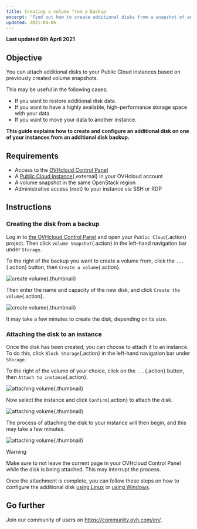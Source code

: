 ```yaml
---
title: Creating a volume from a backup
excerpt: 'Find out how to create additional disks from a snapshot of an additional disk'
updated: 2021-04-06
---
```


**Last updated 6th April 2021**

## Objective

You can attach additional disks to your Public Cloud instances based on previously created volume snapshots.

This may be useful in the following cases:

- If you want to restore additional disk data.
- If you want to have a highly available, high-performance storage space with your data.
- If you want to move your data to another instance.

**This guide explains how to create and configure an additional disk on one of your instances from an additional disk backup.**

## Requirements

- Access to the [OVHcloud Control Panel](https://www.ovh.com/auth/?action=gotomanager&from=https://www.ovh.co.uk/&ovhSubsidiary=GB)
- A [Public Cloud instance](https://www.ovhcloud.com/en-gb/public-cloud/){.external} in your OVHcloud account
- A volume snapshot in the same OpenStack region
- Administrative access (root) to your instance via SSH or RDP

## Instructions

### Creating the disk from a backup

Log in to [the OVHcloud Control Panel](https://www.ovh.com/auth/?action=gotomanager&from=https://www.ovh.co.uk/&ovhSubsidiary=GB) and open your `Public Cloud`{.action} project. Then click `Volume Snapshot`{.action} in the left-hand navigation bar under `Storage`.

To the right of the backup you want to create a volume from, click the `...`{.action} button, then `Create a volume`{.action}.

![create volume](images/volume01.png){.thumbnail}

Then enter the name and capacity of the new disk, and click `Create the volume`{.action}.

![create volume](images/volume02.png){.thumbnail}

It may take a few minutes to create the disk, depending on its size.

### Attaching the disk to an instance

Once the disk has been created, you can choose to attach it to an instance. To do this, click `Block Storage`{.action} in the left-hand navigation bar under `Storage`.

To the right of the volume of your choice, click on the `...`{.action} button, then `Attach to instance`{.action}.

![attaching volume](images/volume03.png){.thumbnail}

Now select the instance and click `Confirm`{.action} to attach the disk.

![attaching volume](images/volume04.png){.thumbnail}

The process of attaching the disk to your instance will then begin, and this may take a few minutes.

![attaching volume](images/volume05.png){.thumbnail}

> [!warning]
Make sure to not leave the current page in your OVHcloud Control Panel while the disk is being attached. This may interrupt the process.
>

Once the attachment is complete, you can follow these steps on how to configure the additional disk [using Linux](../create_and_configure_an_additional_disk_on_an_instance/#using-linux) or [using Windows](/pages/platform/public-cloud/create_and_configure_an_additional_disk_on_an_instance#using-windows).

## Go further

Join our community of users on <https://community.ovh.com/en/>.
